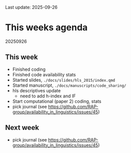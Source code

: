 Last update: 2025-09-26

# This weeks agenda

20250926

## This week

- Finished coding
- Finished code availability stats
- Started slides, `./docs/slides/hls_2015/index.qmd`
- Started manuscript, `./docs/manuscripts/code_sharing/`
- hls descriptives update
  - need to add h-index and IF
- Start computational (paper 2) coding, stats
- pick journal (see
  <https://github.com/RAP-group/availability_in_linguistics/issues/45>)

## Next week

- pick journal (see
  <https://github.com/RAP-group/availability_in_linguistics/issues/45>)

